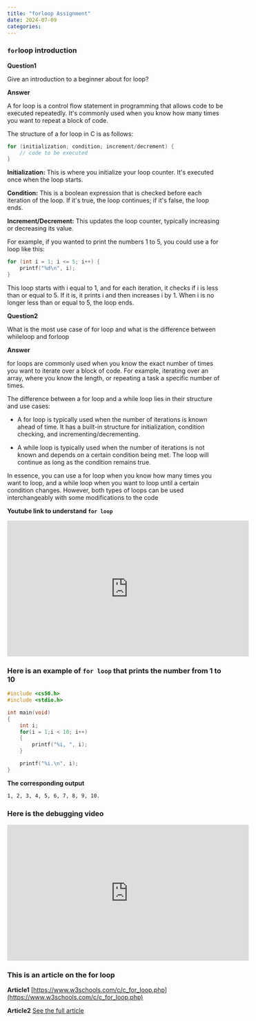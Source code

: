 ```yaml
---
title: "forloop Assignment"
date: 2024-07-09
categories:
---
```

### **`for`loop introduction**

**Question1**

Give an introduction to a beginner about for loop?

**Answer**

A for loop is a control flow statement in programming that allows code to be executed repeatedly. It's commonly used when you know how many times you want to repeat a block of code.

The structure of a for loop in C is as follows:

```c
for (initialization; condition; increment/decrement) {  
    // code to be executed  
} 
``` 

**Initialization:** This is where you initialize your loop counter. It's executed once when the loop starts.

**Condition:** This is a boolean expression that is checked before each iteration of the loop. If it's true, the loop continues; if it's false, the loop ends.

**Increment/Decrement:** This updates the loop counter, typically increasing or decreasing its value.


For example, if you wanted to print the numbers 1 to 5, you could use a for loop like this:

```c
for (int i = 1; i <= 5; i++) {  
    printf("%d\n", i);  
}  
```
This loop starts with i equal to 1, and for each iteration, it checks if i is less than or equal to 5. If it is, it prints i and then increases i by 1. When i is no longer less than or equal to 5, the loop ends.

**Question2**

What is the most use case of for loop and what is the difference between whileloop and forloop

**Answer**

for loops are commonly used when you know the exact number of times you want to iterate over a block of code. For example, iterating over an array, where you know the length, or repeating a task a specific number of times.

The difference between a for loop and a while loop lies in their structure and use cases:

* A for loop is typically used when the number of iterations is known ahead of time. It has a built-in structure for initialization, condition checking, and incrementing/decrementing.

* A while loop is typically used when the number of iterations is not known and depends on a certain condition being met. The loop will continue as long as the condition remains true.

In essence, you can use a for loop when you know how many times you want to loop, and a while loop when you want to loop until a certain condition changes. However, both types of loops can be used interchangeably with some modifications to the code

**Youtube link to understand `for loop`**

<iframe width="560" height="315" src="https://www.youtube.com/embed/WDJpZhU-Ikc?si=tmSoYcOBd49elq3L" title="YouTube video player" frameborder="0" allow="accelerometer; autoplay; clipboard-write; encrypted-media; gyroscope; picture-in-picture; web-share" referrerpolicy="strict-origin-when-cross-origin" allowfullscreen></iframe>


### **Here is an example of `for loop` that prints the number from 1 to 10**

```c
#include <cs50.h>
#include <stdio.h>

int main(void)
{
    int i;
    for(i = 1;i < 10; i++)
    {
        printf("%i, ", i);
    }

    printf("%i.\n", i);
}
```
**The corresponding output**
```bash
1, 2, 3, 4, 5, 6, 7, 8, 9, 10.
```

### Here is the debugging video
  

<iframe width="560" height="315" src="https://www.youtube.com/embed/4luOwft-Vms?si=5Xd0g7r5XsuyIM9-" title="YouTube video player" frameborder="0" allow="accelerometer; autoplay; clipboard-write; encrypted-media; gyroscope; picture-in-picture; web-share" referrerpolicy="strict-origin-when-cross-origin" allowfullscreen></iframe>


### **This is an article on the for loop**

**Article1** [https://www.w3schools.com/c/c_for_loop.php](https://www.w3schools.com/c/c_for_loop.php)

**Article2** [See the full article](https://www.geeksforgeeks.org/for-loop-in-programming/)